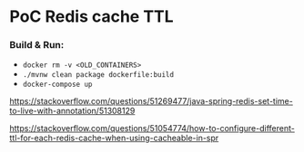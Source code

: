 # PoC Redis cache TTL

### Build & Run:
+ `docker rm -v <OLD_CONTAINERS>`
+ `./mvnw clean package dockerfile:build`
+ `docker-compose up`

https://stackoverflow.com/questions/51269477/java-spring-redis-set-time-to-live-with-annotation/51308129

https://stackoverflow.com/questions/51054774/how-to-configure-different-ttl-for-each-redis-cache-when-using-cacheable-in-spr
